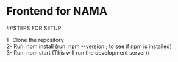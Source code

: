 # Frontend for NAMA

##STEPS FOR SETUP

1- Clone the repository\
2- Run: npm install (run: npm --version ; to see if npm is installed)\
3- Run: npm start (This will run the development server)\
